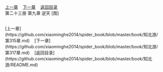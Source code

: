 
[上一章](https://github.com/xiaominghe2014/spider_book/blob/master/book/知北游/第315章.md)&nbsp;&nbsp;&nbsp;&nbsp;[下一章](https://github.com/xiaominghe2014/spider_book/blob/master/book/知北游/第317章.md)&nbsp;&nbsp;&nbsp;&nbsp;[返回目录](https://github.com/xiaominghe2014/spider_book/blob/master/book/知北游/README.md)
<br /> 第二十三册 第九章 逆天 [图]<br />
    
  <br />
[上一章](https://github.com/xiaominghe2014/spider_book/blob/master/book/知北游/第315章.md)&nbsp;&nbsp;&nbsp;&nbsp;[下一章](https://github.com/xiaominghe2014/spider_book/blob/master/book/知北游/第317章.md)&nbsp;&nbsp;&nbsp;&nbsp;[返回目录](https://github.com/xiaominghe2014/spider_book/blob/master/book/知北游/README.md)
